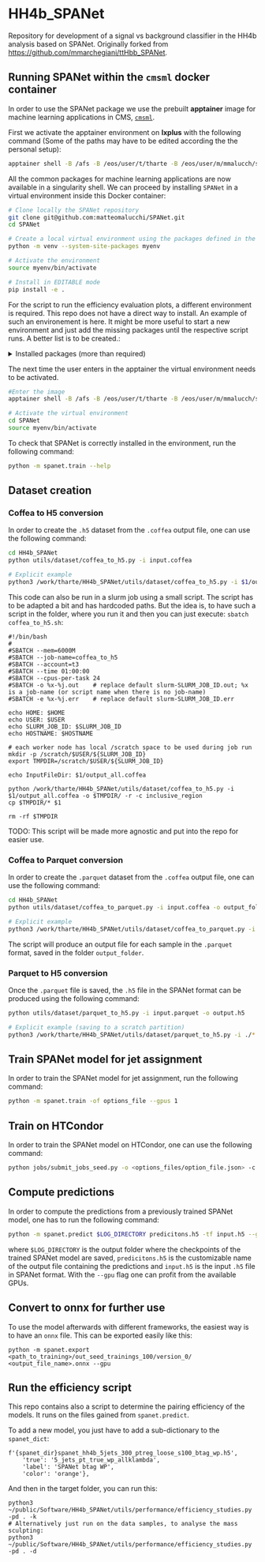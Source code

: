 # HH4b_SPANet
Repository for development of a signal vs background classifier in the HH4b analysis based on SPANet. Originally forked from https://github.com/mmarchegiani/ttHbb_SPANet.

## Running SPANet within the `cmsml` docker container

In order to use the SPANet package we use the prebuilt **apptainer** image for machine learning applications in CMS, [`cmsml`](https://hub.docker.com/r/cmsml/cmsml).

First we activate the apptainer environment on **lxplus** with the following command (Some of the paths may have to be edited according the the personal setup):

```bash
apptainer shell -B /afs -B /eos/user/t/tharte -B /eos/user/m/mmalucch/spanet_inputs -B /etc/sysconfig/ngbauth-submit -B ${XDG_RUNTIME_DIR} --env KRB5CCNAME="FILE:${XDG_RUNTIME_DIR}/krb5cc" --nv /cvmfs/unpacked.cern.ch/registry.hub.docker.com/cmsml/cmsml:latest
```

All the common packages for machine learning applications are now available in a singularity shell.
We can proceed by installing `SPANet` in a virtual environment inside this Docker container:
```bash
# Clone locally the SPANet repository
git clone git@github.com:matteomalucchi/SPANet.git
cd SPANet

# Create a local virtual environment using the packages defined in the apptainer image
python -m venv --system-site-packages myenv

# Activate the environment
source myenv/bin/activate

# Install in EDITABLE mode
pip install -e .
```

For the script to run the efficiency evaluation plots, a different environment is required.
This repo does not have a direct way to install. An example of such an environement is here. It might be more useful to start a new environment and just add the missing packages until the respective script runs. A better list is to be created.:
<details>
    <summary>Installed packages (more than required)</summary>
    
    absl-py==2.1.0
    aiohappyeyeballs==2.4.3
    aiohttp==3.10.10
    aiosignal==1.3.1
    alabaster==0.7.12
    amqp==5.1.1
    annotated-types==0.7.0
    antlr4-python3-runtime==4.9.3
    appdirs==1.4.4
    argcomplete==1.12.0
    argparse-manpage==4.7
    astroid==2.11.6
    asttokens==2.0.5
    async-timeout==4.0.3
    attrs==20.3.0
    auth-get-sso-cookie==2.3.0
    autopage==0.5.2
    awkward-cpp==42
    awkward==2.7.1
    babel==2.9.1
    backcall==0.1.0
    bcrypt==3.2.2
    beautifulsoup4==4.10.0
    black==24.10.0
    boost-histogram==1.5.0
    build==0.10.0
    cached-property==1.5.2
    cachetools==5.5.0
    certifi==2023.5.7
    certmgr-client==1.19.0
    cffi==1.14.5
    chardet==4.0.0
    click==8.1.7
    cliff==4.0.0
    cloud-init==24.4
    cloudpickle==3.1.0
    cmd2==2.4.2
    coffea==2024.11.0
    collectd-cvmfs==1.3.4
    collectd-dnf==1.1.1
    collectd-heartbeat==1.4.0
    collectd-monit-alarm-actuator==1.1.1
    collectd-monit-alarm-handler==1.2.1
    collectd-processcount==2.6.1
    collectd-puppet==2.0.1
    collectd-systemd==0.0.1
    coloredlogs==15.0.1
    conda-package-handling==1.7.3
    conda==4.14.0
    configobj==5.0.6
    contourpy==1.3.0
    correctionlib==2.6.4
    cramjam==2.8.4
    cryptography==36.0.1
    cycler==0.11.0
    cython==0.29.37
    cytoolz==0.11.2
    dask-awkward==2024.12.1
    dask-histogram==2024.9.1
    dask==2024.8.0
    dbus-python==1.2.18
    debtcollector==2.5.0
    decorator==4.4.2
    defusedxml==0.7.1
    dill==0.3.5.1
    distlib==0.3.2
    distrdf==6.36.4
    distro==1.5.0
    dnspython==2.6.1
    docopt==0.6.2
    docutils==0.16
    dogpile.cache==1.1.8
    elasticsearch==7.17.4
    eventlet==0.33.3
    events==0.4
    executing==0.8.2
    extras==1.0.0
    fail2ban==1.1.0
    fasteners==0.17.3
    filelock==3.7.1
    fixtures==3.0.0
    flake8==7.1.1
    flatbuffers==24.3.25
    fonttools==4.55.0
    frozendict==1.2
    frozenlist==1.4.1
    fsspec-xrootd==0.4.0
    fsspec==2024.9.0
    fts3==3.14.2
    future==0.18.3
    futurist==2.4.1
    gfal2-util==1.9.0
    gpg==1.15.1
    greenlet==3.1.1
    grpcio==1.66.2
    gssapi==1.6.9
    h5py==3.12.1
    hist==2.8.0
    histoprint==2.5.0
    htcondor==24.0.7
    htgettoken==2.0
    httplib2==0.20.3
    humanfriendly==10.0
    idna==2.10
    imagesize==1.2.0
    impacket==0.10.0
    importlib-metadata==8.5.0
    importlib-resources==6.4.5
    influxdb==5.3.1
    iotop==0.6
    ipython==8.5.0
    ipywidgets==8.1.5
    iso8601==1.0.2
    isort==5.10.1
    jedi==0.18.1
    jeepney==0.8.0
    jinja2==3.0.1
    jira==3.5.0
    jmespath==0.9.4
    joblib==1.4.2
    jsonpatch==1.21
    jsonpointer==2.0
    jsonschema==3.2.0
    jupyterlab-widgets==3.0.13
    kerberos==1.3.0
    keyring==21.8.0
    keystoneauth1==5.0.1
    kiwisolver==1.4.1
    koji==1.35.2
    kombu==5.2.4
    landbtools==24.4.4.post2
    lazy-object-proxy==1.7.1
    ldap3==2.8.1
    libcomps==0.1.18
    lightning-utilities==0.11.7
    llvmlite==0.43.0
    locket==1.0.0
    lxml==4.6.5
    lz4==4.3.3
    m2crypto==0.38.0
    mako==1.1.4.dev0
    markdown-it-py==3.0.0
    markdown==3.7
    markupsafe==3.0.2
    matplotlib-inline==0.1.5
    matplotlib==3.9.3
    mccabe==0.7.0
    mdmm==0.1.3
    mdurl==0.1.2
    megabus==2.1.0
    monotonic==1.5
    mplhep-data==0.0.4
    mplhep==0.3.55
    mpmath==1.3.0
    msgpack==1.0.3
    multidict==6.1.0
    munch==2.5.0
    mypy-extensions==1.0.0
    nc-heartbeat==0.4.1
    netaddr==0.10.1
    netifaces==0.10.6
    nftables==0.1
    numba==0.60.0
    numpy==2.0.2
    oauthlib==3.1.1
    olefile==0.46
    omegaconf==2.3.0
    onnxruntime==1.19.2
    opensearch-py==3.0.0
    openstacksdk==0.101.0
    opt-einsum==3.4.0
    oracledb==1.2.2
    os-client-config==2.1.0
    os-service-types==1.7.0
    osc-lib==2.6.2
    osc-placement==4.0.0
    oslo.concurrency==5.0.1
    oslo.config==9.0.0
    oslo.context==5.0.0
    oslo.i18n==5.1.0
    oslo.log==5.0.0
    oslo.messaging==14.0.3
    oslo.metrics==0.5.1
    oslo.middleware==5.0.0
    oslo.serialization==5.0.0
    oslo.service==3.0.0
    oslo.utils==6.0.2
    osprofiler==3.4.3
    packaging==24.2
    pandas==2.2.3
    paramiko==2.12.0
    parso==0.8.3
    partd==1.4.2
    paste==3.5.0
    pastedeploy==2.1.1
    pathspec==0.12.1
    pbr==5.10.0
    pcp==5.0
    pexpect==4.8.0
    pickleshare==0.7.5
    pillow==10.0.1
    pip==25.1.1
    platformdirs==2.5.4
    ply==3.11
    podman-compose==1.5.0
    prettytable==0.7.2
    prometheus-client==0.21.0
    prompt-toolkit==3.0.38
    propcache==0.2.0
    protobuf==5.29.1
    psutil==5.8.0
    ptyprocess==0.6.0
    pure-eval==0.2.2
    py-cpuinfo==8.0.0
    pyarrow==18.0.0
    pyasn1-modules==0.2.8
    pyasn1==0.4.8
    pycairo==1.20.1
    pycodestyle==2.12.1
    pycosat==0.6.3
    pycparser==2.20
    pycryptodomex==3.20.0
    pycurl==7.43.0.6
    pydantic-core==2.23.4
    pydantic==2.9.2
    pyflakes==3.2.0
    pygments==2.18.0
    pygobject==3.40.1
    pyinotify==0.9.6
    pylint==2.13.7
    pymysql==0.10.1
    pynacl==1.4.0
    pyngus==2.3.0
    pynvim==0.5.2
    pyopencl==2022.3.1
    pyopenssl==21.0.0
    pyparsing==2.4.7
    pyperclip==1.8.0
    pyphonebook==2.2.0
    pyproject-hooks==1.0.0
    pyqt5-sip==12.11.1
    pyqt5==5.15.9
    pyrsistent==0.17.3
    pyserial==3.4
    pysocks==1.7.1
    python-barbicanclient==5.4.0
    python-cinderclient==9.1.1
    python-collectd-certificate==0.1.2
    python-collectd-sssd-func==0.1.0
    python-dateutil==2.9.0.post0
    python-dotenv==0.19.2
    python-gitlab==3.9.0
    python-glanceclient==4.1.0
    python-heatclient==3.1.0
    python-ironic-inspector-client==4.8.0
    python-ironicclient==5.0.1
    python-keystoneclient==5.0.1
    python-ldap==3.4.3
    python-linux-procfs==0.7.3
    python-magic==0.4.27
    python-magnumclient==4.0.0
    python-manilaclient==4.1.3
    python-mistralclient==4.5.0
    python-neutronclient==8.1.0
    python-novaclient==18.1.0
    python-octaviaclient==3.1.1
    python-openstackclient==6.0.1-1.1
    python-qpid-proton==0.35.0
    python-swiftclient==4.1.0
    pytools==2022.1.14
    pytorch-lightning==2.4.0
    pytz==2021.1
    pyudev==0.22.0
    pyxattr==0.7.2
    pyyaml==5.4.1
    repoze.lru==0.7
    requests-gssapi==1.2.3
    requests-kerberos==0.12.0
    requests-oauthlib==1.3.0
    requests-toolbelt==0.9.1
    requests==2.25.1
    requestsexceptions==1.4.0
    rfc3986==1.5.0
    rich==13.9.4
    root==6.36.4
    routes==2.5.1
    rpm==4.16.1.3
    ruamel.yaml.clib==0.2.7
    ruamel.yaml==0.16.6
    ruff==0.12.2
    s3cmd==2.4.0
    scikit-learn==1.5.2
    scipy==1.13.1
    secretstorage==3.3.1
    selinux==3.6
    sepolicy==3.6
    setools==4.4.4
    setuptools==53.0.0
    simplejson==3.17.6
    six==1.15.0
    snowballstemmer==1.9.0
    soupsieve==2.4.1
    sphinx==3.4.3
    sphinxcontrib-applehelp==1.0.2
    sphinxcontrib-devhelp==1.0.2
    sphinxcontrib-htmlhelp==1.0.3
    sphinxcontrib-jsmath==1.0.1
    sphinxcontrib-qthelp==1.0.3
    sphinxcontrib-serializinghtml==1.1.4
    sqlalchemy==1.4.45
    sssdconfig==2.9.6
    stack-data==0.5.0
    statsd==3.2.1
    stevedore==4.0.2
    stomp.py==7.0.0
    suds==1.1.2
    sympy==1.13.1
    systemd-python==234
    teigi==4.31.1
    tempita==0.5.2
    tenacity==8.2.3
    tensorboard-data-server==0.7.2
    tensorboard==2.18.0
    testtools==2.5.0
    threadpoolctl==3.5.0
    toml==0.10.2
    tomli==2.0.1
    toolz==1.0.0
    tqdm==4.66.5
    traitlets==5.1.1
    typed-ast==1.5.4
    typing-extensions==4.12.2
    tzdata==2024.2
    uhi==0.5.0
    uproot==5.5.1
    urllib-gssapi==1.0.2
    urllib3==1.26.5
    vector==1.5.2
    vine==5.0.0
    virtualenv==20.21.1
    warlock==1.3.3
    wcwidth==0.2.5
    webob==1.8.7
    werkzeug==3.0.4
    wheel==0.36.2
    widgetsnbextension==4.0.13
    wrapt==1.14.1
    xattr==0.10.0
    xlrd==2.0.1
    xxhash==3.5.0
    yappi==1.3.6
    yarl==1.15.3
    zipp==3.20.2
    
</details>

The next time the user enters in the apptainer the virtual environment needs to be activated.
```bash
#Enter the image
apptainer shell -B /afs -B /eos/user/t/tharte -B /eos/user/m/mmalucch/spanet_inputs -B /etc/sysconfig/ngbauth-submit -B ${XDG_RUNTIME_DIR} --env KRB5CCNAME="FILE:${XDG_RUNTIME_DIR}/krb5cc" --nv /cvmfs/unpacked.cern.ch/registry.hub.docker.com/cmsml/cmsml:latest

# Activate the virtual environment
cd SPANet
source myenv/bin/activate
```

To check that SPANet is correctly installed in the environment, run the following command:
```bash
python -m spanet.train --help
```

## Dataset creation

### Coffea to H5 conversion
In order to create the `.h5` dataset from the `.coffea` output file, one can use the following command:
```bash
cd HH4b_SPANet
python utils/dataset/coffea_to_h5.py -i input.coffea

# Explicit example
python3 /work/tharte/HH4b_SPANet/utils/dataset/coffea_to_h5.py -i $1/output_all.coffea -o $TMPDIR/ -r -c 4b_region
```
This code can also be run in a slurm job using a small script. The script has to be adapted a bit and has hardcoded paths. But the idea is, to have such a script in the folder, where you run it and then you can just execute: `sbatch coffea_to_h5.sh`:
```
#!/bin/bash
#
#SBATCH --mem=6000M
#SBATCH --job-name=coffea_to_h5
#SBATCH --account=t3
#SBATCH --time 01:00:00
#SBATCH --cpus-per-task 24
#SBATCH -o %x-%j.out    # replace default slurm-SLURM_JOB_ID.out; %x is a job-name (or script name when there is no job-name)
#SBATCH -e %x-%j.err    # replace default slurm-SLURM_JOB_ID.err

echo HOME: $HOME 
echo USER: $USER 
echo SLURM_JOB_ID: $SLURM_JOB_ID
echo HOSTNAME: $HOSTNAME

# each worker node has local /scratch space to be used during job run
mkdir -p /scratch/$USER/${SLURM_JOB_ID}
export TMPDIR=/scratch/$USER/${SLURM_JOB_ID}

echo InputFileDir: $1/output_all.coffea

python /work/tharte/HH4b_SPANet/utils/dataset/coffea_to_h5.py -i $1/output_all.coffea -o $TMPDIR/ -r -c inclusive_region
cp $TMPDIR/* $1

rm -rf $TMPDIR
```
TODO: This script will be made more agnostic and put into the repo for easier use.


### Coffea to Parquet conversion
In order to create the `.parquet` dataset from the `.coffea` output file, one can use the following command:
```bash
cd HH4b_SPANet
python utils/dataset/coffea_to_parquet.py -i input.coffea -o output_folder

# Explicit example
python3 /work/tharte/HH4b_SPANet/utils/dataset/coffea_to_parquet.py -i ./output_all.coffea -o . -c 4b_region
```

The script will produce an output file for each sample in the `.parquet` format, saved in the folder `output_folder`.

### Parquet to H5 conversion
Once the `.parquet` file is saved, the `.h5` file in the SPANet format can be produced using the following command:
```bash
python utils/dataset/parquet_to_h5.py -i input.parquet -o output.h5

# Explicit example (saving to a scratch partition)
python3 /work/tharte/HH4b_SPANet/utils/dataset/parquet_to_h5.py -i ./*.parquet -o /scratch/<user>/166814/ -f 0.8
```

## Train SPANet model for jet assignment
In order to train the SPANet model for jet assignment, run the following command:
```bash
python -m spanet.train -of options_file --gpus 1
```

## Train on HTCondor
In order to train the SPANet model on HTCondor, one can use the following command:
```bash
python jobs/submit_jobs_seed.py -o <options_files/option_file.json> -c <jobs/config/config.yaml> -s <start_seed>:<end_seed> -a <"additional arguments to pass to spanet.train"> --suffix <directory_suffix>
```

## Compute predictions
In order to compute the predictions from a previously trained SPANet model, one has to run the following command:
```bash
python -m spanet.predict $LOG_DIRECTORY predicitons.h5 -tf input.h5 --gpu
```
where `$LOG_DIRECTORY` is the output folder where the checkpoints of the trained SPANet model are saved, `predicitons.h5` is the customizable name of the output file containing the predictions and `input.h5` is the input `.h5` file in SPANet format. With the `--gpu` flag one can profit from the available GPUs.

## Convert to onnx for further use
To use the model afterwards with different frameworks, the easiest way is to have an `onnx` file. This can be exported easily like this:
```
python -m spanet.export <path_to_training>/out_seed_trainings_100/version_0/ <output_file_name>.onnx --gpu
```

## Run the efficiency script
This repo contains also a script to determine the pairing efficiency of the models. It runs on the files gained from `spanet.predict`.

To add a new model, you just have to add a sub-dictionary to the `spanet_dict`:
```
f'{spanet_dir}spanet_hh4b_5jets_300_ptreg_loose_s100_btag_wp.h5',
    'true': '5_jets_pt_true_wp_allklambda',
    'label': 'SPANet btag WP',
    'color': 'orange'},
```

And then in the target folder, you can run this:
```
python3 ~/public/Software/HH4b_SPANet/utils/performance/efficiency_studies.py -pd . -k
# Alternatively just run on the data samples, to analyse the mass sculpting:
python3 ~/public/Software/HH4b_SPANet/utils/performance/efficiency_studies.py -pd . -d
```

